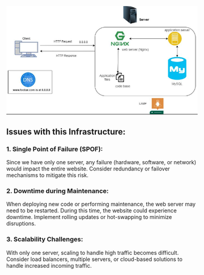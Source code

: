 <p align="center">
  <img src="0-simple_web_stack.JPG" alt="Simple Web Stack">
</p>


## Issues with this Infrastructure:
### 1. Single Point of Failure (SPOF):
Since we have only one server, any failure (hardware, software, or network) would impact the entire website. Consider redundancy or failover mechanisms to mitigate this risk.

### 2. Downtime during Maintenance:
When deploying new code or performing maintenance, the web server may need to be restarted. During this time, the website could experience downtime. Implement rolling updates or hot-swapping to minimize disruptions.

### 3. Scalability Challenges:
With only one server, scaling to handle high traffic becomes difficult. Consider load balancers, multiple servers, or cloud-based solutions to handle increased incoming traffic.
